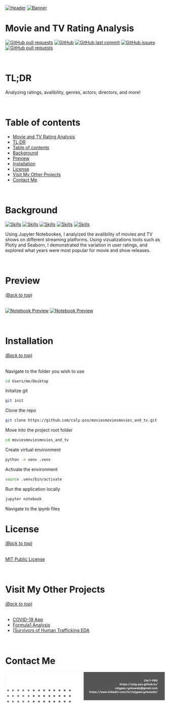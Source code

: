 <!-- Add banner here -->

[![Header](https://github.com/caly-pso/moviesmoviesmovies_and_tv/blob/main/img/header.png)](#TL;DR)
[![Banner](https://github.com/caly-pso/moviesmoviesmovies_and_tv/blob/main/img/snetflix.jpg)](#TL;DR)

# Movie and TV Rating Analysis

<!-- buttons -->
<!-- https://shields.io/ -->

[![GitHub pull requests](https://img.shields.io/github/languages/top/caly-pso/moviesmoviesmovies_and_tv?style=flat-square)](#TL;DR)
[![GitHub](https://img.shields.io/github/repo-size/caly-pso/moviesmoviesmovies_and_tv?style=flat-square)](#TL;DR)
[![GitHub last commit](https://img.shields.io/github/last-commit/caly-pso/moviesmoviesmovies_and_tv?style=flat-square)](#TL;DR)
[![GitHub issues](https://img.shields.io/github/issues-raw/caly-pso/moviesmoviesmovies_and_tv?style=flat-square)](#TL;DR)
[![GitHub pull requests](https://img.shields.io/github/issues-pr/moviesmoviesmovies_and_tv?style=flat-square)](#TL;DR)

<br>

# TL;DR

Analyzing ratings, avalibility, genres, actors, directors, and more!

<br>

# Table of contents

- [Movie and TV Rating Analysis](#movie-and-tv-rating-analysis)
- [TL;DR](#TL;DR)
- [Table of contents](#table-of-contents)
- [Background](#background)
- [Preview](#preview)
- [Installation](#installation)
- [License](#license)
- [Visit My Other Projects](#visit-my-other-projects)
- [Contact Me](#contact-me)

<br>

# Background

<!-- project in breif -->
<!-- Background
Problem Statement
Data Description -->

<!-- buttons -->

[![Skills](https://img.shields.io/badge/-Python-yellowgreen?style=for-the-badge)](#movie-and-tv-rating-analysis)
[![Skills](https://img.shields.io/badge/-Pandas-yellow?style=for-the-badge)](#movie-and-tv-rating-analysis)
[![Skills](https://img.shields.io/badge/-Matplotlib-orange?style=for-the-badge)](#movie-and-tv-rating-analysis)
[![Skills](https://img.shields.io/badge/-Seaborn-red?style=for-the-badge)](#movie-and-tv-rating-analysis)
[![Skills](https://img.shields.io/badge/-Plotly-lightgrey?style=for-the-badge)](#movie-and-tv-rating-analysis)

<!--Colors: brightgreengreenyellowgreenyelloworangeredbluelightgrey
successimportantcriticalinformationalinactive
bluevioletff69b49cf-->

Using Jupyter Notebookes, I analyized the avalibility of movies and TV shows on different streaming platforms. Using vizualizations tools such as Plotly and Seaborn, I demonstrated the variation in user ratings, and explored what years were most popular for movie and show releases.

<br>

# Preview

###### [(Back to top)](#table-of-contents)

<!-- project preview -->

[![Notebook Preview](https://github.com/caly-pso/moviesmoviesmovies_and_tv/blob/main/img/preview2.png)](https://caly-pso.github.io/project_link/BondEDA.html)
[![Notebook Preview](https://github.com/caly-pso/moviesmoviesmovies_and_tv/blob/main/img/preview.png)](https://caly-pso.github.io/project_link/streaming_movies.html)

<br>

# Installation

###### [(Back to top)](#table-of-contents)

Navigate to the folder you wish to use

```bash
cd Users/me/Desktop
```

Initalize git

```bash
git init
```

Clone the repo

```bash
git clone https://github.com/caly-pso/moviesmoviesmovies_and_tv.git
```

Move into the project root folder

```bash
cd moviesmoviesmovies_and_tv
```

Create virtual environment

```bash
python -m venv .venv
```

Activate the environment

```bash
source .venv/bin/activate
```

<!-- Install the requirements

```bash
pip install -r requirements.txt
``` -->

Run the application locally

```bash
jupyter notebook
```

Navigate to the ipynb files
<br>

<!-- # Development

[(Back to top)](#table-of-contents)

To modify this application, you need to open up the covid_app.py files, and the fuction and graphing python files. To

<br> -->

# License

###### [(Back to top)](#table-of-contents)

[MIT Public License](https://github.com/caly-pso/moviesmoviesmovies_and_tv/blob/main/LICENSE.md)

<br>

<!-- Add the footer here -->

# Visit My Other Projects

###### [(Back to top)](#table-of-contents)

- [COVID-19 App](https://github.com/caly-pso/covid_app)
- [Formula1 Analysis](https://github.com/caly-pso/formula1_analysis)
- [[Survivors of Human Trafficking EDA](https://github.com/caly-pso/EDA_trafficking_survivors)

<br>

# Contact Me

[![Footer](https://github.com/caly-pso/covid_app/blob/main/img/footer.png)](#contact-me)
